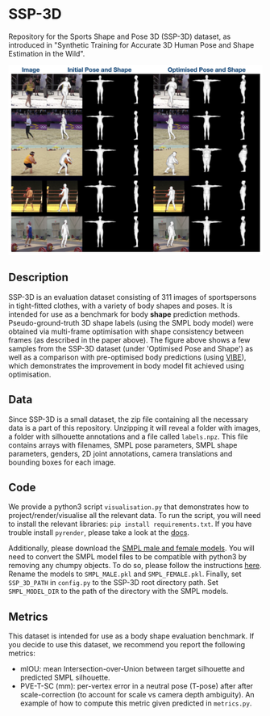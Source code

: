 # SSP-3D
Repository for the Sports Shape and Pose 3D (SSP-3D) dataset, as introduced in "Synthetic Training for Accurate 3D Human Pose and Shape Estimation in the Wild". 

![teaser](teaser.png)

## Description
SSP-3D is an evaluation dataset consisting of 311 images of sportspersons in tight-fitted clothes, with a variety of body shapes and poses. It is intended for use as a benchmark for body **shape** prediction methods. Pseudo-ground-truth 3D shape labels (using the SMPL body model) were obtained via multi-frame optimisation with shape consistency between frames (as described in the paper above). The figure above shows a few samples from the SSP-3D dataset (under 'Optimised Pose and Shape') as well as a comparison with pre-optimised body predictions (using [VIBE](https://github.com/mkocabas/VIBE)), which demonstrates the improvement in body model fit achieved using optimisation.

## Data
Since SSP-3D is a small dataset, the zip file containing all the necessary data is a part of this repository. Unzipping it will reveal a folder with images, a folder with silhouette annotations and a file called `labels.npz`. This file contains arrays with filenames, SMPL pose parameters, SMPL shape parameters, genders, 2D joint annotations, camera translations and bounding boxes for each image.

## Code
We provide a python3 script `visualisation.py` that demonstrates how to project/render/visualise all the relevant data. To run the script, you will need to install the relevant libraries: `pip install requirements.txt`. If you have trouble install `pyrender`, please take a look at the [docs](https://pyrender.readthedocs.io/en/latest/install/index.html).

Additionally, please download the [SMPL male and female models](http://smpl.is.tue.mpg.de). You will need to convert the SMPL model files to be compatible with python3 by removing any chumpy objects. To do so, please follow the instructions [here](https://github.com/vchoutas/smplx/tree/master/tools). Rename the models to `SMPL_MALE.pkl` and `SMPL_FEMALE.pkl`. Finally, set `SSP_3D_PATH` in `config.py` to the SSP-3D root directory path. Set `SMPL_MODEL_DIR` to the path of the directory with the SMPL models.

## Metrics
This dataset is intended for use as a body shape evaluation benchmark. If you decide to use this dataset, we recommend you report the following metrics:
- mIOU: mean Intersection-over-Union between target silhouette and predicted SMPL silhouette.
- PVE-T-SC (mm): per-vertex error in a neutral pose (T-pose) after after scale-correction (to account for scale vs camera depth ambiguity). An example of how to compute this metric given predicted in `metrics.py`.
